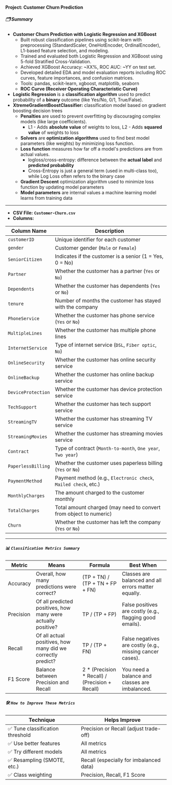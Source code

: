 #### **Project: Customer Churn Prediction**

##### 🗂️ **Summary**
* **Customer Churn Prediction with Logistic Regression and XGBoost**
    *  Built robust classification pipelines using scikit-learn with preprocessing (StandardScaler, OneHotEncoder, OrdinalEncoder), L1-based feature selection, and modeling.
    *  Trained and evaluated both Logistic Regression and XGBoost using 5-fold Stratified Cross-Validation.
    *  Achieved XGBoost Accuracy: ~XX%, ROC AUC: ~YY on test set.
    *  Developed detailed EDA and model evaluation reports including ROC curves, feature importances, and confusion matrices.
    *  Tools: pandas, scikit-learn, xgboost, matplotlib, seaborn
    * **ROC Curve (Receiver Operating Characteristic Curve)**
* **Logistic Regression** is a **classification algorithm** used to predict probability of a **binary** outcome (like Yes/No, 0/1, True/False).
* **XtremeGradientBoostClassifier:** classification model based on gradient boosting decision trees
    * **Penalties** are used to prevent overfitting by discouraging complex models (like large coefficients).
        * L1 - Adds **absolute value** of weights to loss, L2 - Adds **squared value** of weights to loss
    * **Solvers** are **optimization algorithms** used to find best model parameters (like weights) by minimizing loss function.
    * **Loss function** measures how far off a model's predictions are from actual values.
        * logloss/cross-entropy:  difference between the **actual label** and **predicted probability**
        * Cross-Entropy is just a general term (used in multi-class too), while Log Loss often refers to the binary case
    * **Gradient Descent** optimization algorithm used to minimize loss function by updating model parameters
    * **Model parameters** are internal values a machine learning model learns from training data
---
* **CSV File:** **`Customer-Churn.csv`**
* **Columns:**

| Column Name        | Description                                                       |
| ------------------ | ----------------------------------------------------------------- |
| `customerID`       | Unique identifier for each customer                               |
| `gender`           | Customer gender (`Male` or `Female`)                              |
| `SeniorCitizen`    | Indicates if the customer is a senior (1 = Yes, 0 = No)           |
| `Partner`          | Whether the customer has a partner (`Yes` or `No`)                |
| `Dependents`       | Whether the customer has dependents (`Yes` or `No`)               |
| `tenure`           | Number of months the customer has stayed with the company         |
| `PhoneService`     | Whether the customer has phone service (`Yes` or `No`)            |
| `MultipleLines`    | Whether the customer has multiple phone lines                     |
| `InternetService`  | Type of internet service (`DSL`, `Fiber optic`, `No`)             |
| `OnlineSecurity`   | Whether the customer has online security service                  |
| `OnlineBackup`     | Whether the customer has online backup service                    |
| `DeviceProtection` | Whether the customer has device protection service                |
| `TechSupport`      | Whether the customer has tech support service                     |
| `StreamingTV`      | Whether the customer has streaming TV service                     |
| `StreamingMovies`  | Whether the customer has streaming movies service                 |
| `Contract`         | Type of contract (`Month-to-month`, `One year`, `Two year`)       |
| `PaperlessBilling` | Whether the customer uses paperless billing (`Yes` or `No`)       |
| `PaymentMethod`    | Payment method (e.g., `Electronic check`, `Mailed check`, etc.)   |
| `MonthlyCharges`   | The amount charged to the customer monthly                        |
| `TotalCharges`     | Total amount charged (may need to convert from object to numeric) |
| `Churn`            | Whether the customer has left the company (`Yes` or `No`)         |
---

##### 📊 **`Classification Metrics Summary`**
| Metric     | Means                                                                 | Formula                                              | Best When                                               |
|------------|-----------------------------------------------------------------------|------------------------------------------------------|----------------------------------------------------------|
| Accuracy   | Overall, how many predictions were correct?                           | (TP + TN) / (TP + TN + FP + FN)                      | Classes are balanced and all errors matter equally.      |
| Precision  | Of all predicted positives, how many were actually positive?          | TP / (TP + FP)                                       | False positives are costly (e.g., flagging good emails). |
| Recall     | Of all actual positives, how many did we correctly predict?           | TP / (TP + FN)                                       | False negatives are costly (e.g., missing cancer cases). |
| F1 Score   | Balance between Precision and Recall                                  | 2 * (Precision * Recall) / (Precision + Recall)      | You need a balance and classes are imbalanced.           |

##### 🛠️ **`How to Improve These Metrics`**
| Technique                      | Helps Improve                          |
|-------------------------------|----------------------------------------|
| ✅ Tune classification threshold | Precision or Recall (adjust trade-off) |
| ✅ Use better features          | All metrics                            |
| ✅ Try different models         | All metrics                            |
| ✅ Resampling (SMOTE, etc.)     | Recall (especially for imbalanced data)|
| ✅ Class weighting              | Precision, Recall, F1 Score             |